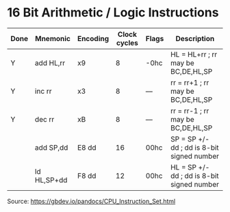 # 16 Bit Arithmetic / Logic Instructions

| **Done** | **Mnemonic**  | **Encoding** | **Clock cycles** | **Flags** | **Description**                            |
|----------|---------------|--------------|------------------|-----------|--------------------------------------------|
| Y        | add  HL,rr    | x9           | 8                | -0hc      | HL = HL+rr     ; rr may be BC,DE,HL,SP     |
| Y        | inc  rr       | x3           | 8                | ––        | rr = rr+1      ; rr may be BC,DE,HL,SP     |
| Y        | dec  rr       | xB           | 8                | ––        | rr = rr-1      ; rr may be BC,DE,HL,SP     |
|          | add  SP,dd    | E8 dd        | 16               | 00hc      | SP = SP +/- dd ; dd is 8-bit signed number |
|          | ld   HL,SP+dd | F8 dd        | 12               | 00hc      | HL = SP +/- dd ; dd is 8-bit signed number |

Source: https://gbdev.io/pandocs/CPU_Instruction_Set.html